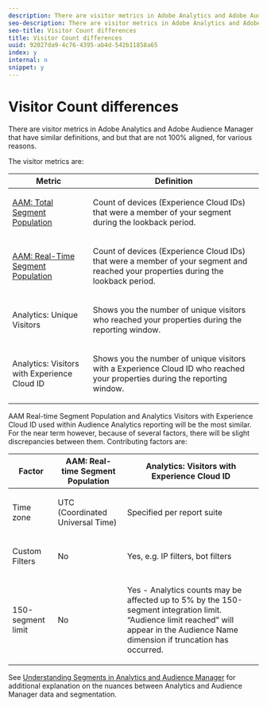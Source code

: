 ```yaml
---
description: There are visitor metrics in Adobe Analytics and Adobe Audience Manager that have similar definitions, and but that are not 100% aligned, for various reasons.
seo-description: There are visitor metrics in Adobe Analytics and Adobe Audience Manager that have similar definitions, and but that are not 100% aligned, for various reasons.
seo-title: Visitor Count differences
title: Visitor Count differences
uuid: 92027da9-4c76-4395-ab4d-542b11858a65
index: y
internal: n
snippet: y
---
```


# Visitor Count differences

There are visitor metrics in Adobe Analytics and Adobe Audience Manager that have similar definitions, and but that are not 100% aligned, for various reasons.

The visitor metrics are: 

<table id="table_F9FE107A89934C3B854C55D7D76AC6E8"> 
 <thead> 
  <tr> 
   <th colname="col2" class="entry"> Metric </th> 
   <th colname="col3" class="entry"> Definition </th> 
  </tr>
 </thead>
 <tbody> 
  <tr> 
   <td colname="col2"> <p><a href="https://marketing.adobe.com/resources/help/en_US/aam/segment-builder-data.html" format="html" scope="external"> AAM: Total Segment Population</a> </p> </td> 
   <td colname="col3"> <p>Count of devices (Experience Cloud IDs) that were a member of your segment during the lookback period. </p> </td> 
  </tr> 
  <tr> 
   <td colname="col2"> <p><a href="https://marketing.adobe.com/resources/help/en_US/aam/segment-builder-data.html" format="html" scope="external"> AAM: Real-Time Segment Population</a> </p> </td> 
   <td colname="col3"> <p>Count of devices (Experience Cloud IDs) that were a member of your segment and reached your properties during the lookback period. </p> </td> 
  </tr> 
  <tr> 
   <td colname="col2"> <p>Analytics: Unique Visitors </p> </td> 
   <td colname="col3"> <p>Shows you the number of unique visitors who reached your properties during the reporting window. </p> </td> 
  </tr> 
  <tr> 
   <td colname="col2"> <p>Analytics: Visitors with Experience Cloud ID </p> </td> 
   <td colname="col3"> <p>Shows you the number of unique visitors with a Experience Cloud ID who reached your properties during the reporting window. </p> </td> 
  </tr> 
 </tbody> 
</table>

AAM Real-time Segment Population and Analytics Visitors with Experience Cloud ID used within Audience Analytics reporting will be the most similar. For the near term however, because of several factors, there will be slight discrepancies between them. Contributing factors are: 

<table id="table_A391B37CC077456F8BB83BAA3C640EF6"> 
 <thead> 
  <tr> 
   <th colname="col1" class="entry"> Factor </th> 
   <th colname="col2" class="entry"> AAM: Real-time Segment Population </th> 
   <th colname="col3" class="entry"> Analytics: Visitors with Experience Cloud ID </th> 
  </tr>
 </thead>
 <tbody> 
  <tr> 
   <td colname="col1"> <p>Time zone </p> </td> 
   <td colname="col2"> <p>UTC (Coordinated Universal Time) </p> </td> 
   <td colname="col3"> <p>Specified per report suite </p> </td> 
  </tr> 
  <tr> 
   <td colname="col1"> <p>Custom Filters </p> </td> 
   <td colname="col2"> <p>No </p> </td> 
   <td colname="col3"> <p>Yes, e.g. IP filters, bot filters </p> </td> 
  </tr> 
  <tr> 
   <td colname="col1"> <p>150-segment limit </p> </td> 
   <td colname="col2"> <p>No </p> </td> 
   <td colname="col3"> <p>Yes - Analytics counts may be affected up to 5% by the 150-segment integration limit. “Audience limit reached” will appear in the Audience Name dimension if truncation has occurred. </p> </td> 
  </tr> 
 </tbody> 
</table>

See [Understanding Segments in Analytics and Audience Manager](../c-audience-analytics/aam-analytics-segments.md#concept_AB72F76AFAF14F82A5BB17809925813B) for additional explanation on the nuances between Analytics and Audience Manager data and segmentation. 
